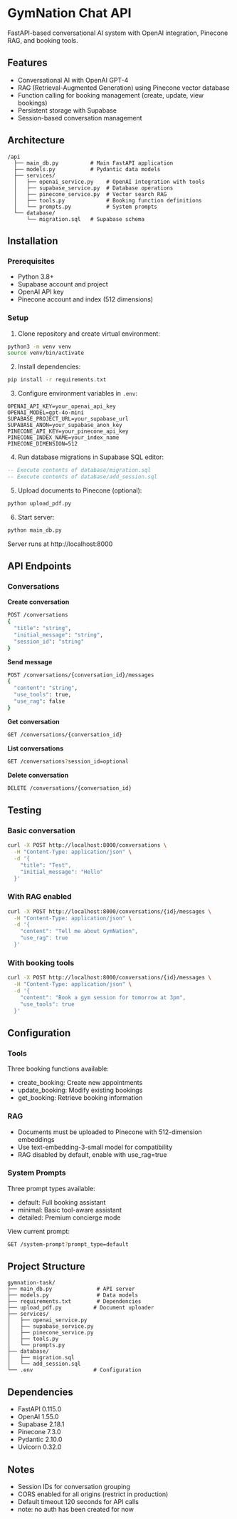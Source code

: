 # GymNation Chat API

FastAPI-based conversational AI system with OpenAI integration, Pinecone RAG, and booking tools.

## Features

- Conversational AI with OpenAI GPT-4
- RAG (Retrieval-Augmented Generation) using Pinecone vector database
- Function calling for booking management (create, update, view bookings)
- Persistent storage with Supabase
- Session-based conversation management

## Architecture

```
/api
  ├── main_db.py          # Main FastAPI application
  ├── models.py           # Pydantic data models
  ├── services/
  │   ├── openai_service.py    # OpenAI integration with tools
  │   ├── supabase_service.py  # Database operations
  │   ├── pinecone_service.py  # Vector search RAG
  │   ├── tools.py             # Booking function definitions
  │   └── prompts.py           # System prompts
  └── database/
      └── migration.sql   # Supabase schema
```

## Installation

### Prerequisites

- Python 3.8+
- Supabase account and project
- OpenAI API key
- Pinecone account and index (512 dimensions)

### Setup

1. Clone repository and create virtual environment:
```bash
python3 -m venv venv
source venv/bin/activate
```

2. Install dependencies:
```bash
pip install -r requirements.txt
```

3. Configure environment variables in `.env`:
```
OPENAI_API_KEY=your_openai_api_key
OPENAI_MODEL=gpt-4o-mini
SUPABASE_PROJECT_URL=your_supabase_url
SUPABASE_ANON=your_supabase_anon_key
PINECONE_API_KEY=your_pinecone_api_key
PINECONE_INDEX_NAME=your_index_name
PINECONE_DIMENSION=512
```

4. Run database migrations in Supabase SQL editor:
```sql
-- Execute contents of database/migration.sql
-- Execute contents of database/add_session.sql
```

5. Upload documents to Pinecone (optional):
```bash
python upload_pdf.py
```

6. Start server:
```bash
python main_db.py
```

Server runs at http://localhost:8000

## API Endpoints

### Conversations

**Create conversation**
```bash
POST /conversations
{
  "title": "string",
  "initial_message": "string",
  "session_id": "string"
}
```

**Send message**
```bash
POST /conversations/{conversation_id}/messages
{
  "content": "string",
  "use_tools": true,
  "use_rag": false
}
```

**Get conversation**
```bash
GET /conversations/{conversation_id}
```

**List conversations**
```bash
GET /conversations?session_id=optional
```

**Delete conversation**
```bash
DELETE /conversations/{conversation_id}
```

## Testing

### Basic conversation
```bash
curl -X POST http://localhost:8000/conversations \
  -H "Content-Type: application/json" \
  -d '{
    "title": "Test",
    "initial_message": "Hello"
  }'
```

### With RAG enabled
```bash
curl -X POST http://localhost:8000/conversations/{id}/messages \
  -H "Content-Type: application/json" \
  -d '{
    "content": "Tell me about GymNation",
    "use_rag": true
  }'
```

### With booking tools
```bash
curl -X POST http://localhost:8000/conversations/{id}/messages \
  -H "Content-Type: application/json" \
  -d '{
    "content": "Book a gym session for tomorrow at 3pm",
    "use_tools": true
  }'
```

## Configuration

### Tools
Three booking functions available:
- create_booking: Create new appointments
- update_booking: Modify existing bookings  
- get_booking: Retrieve booking information

### RAG
- Documents must be uploaded to Pinecone with 512-dimension embeddings
- Use text-embedding-3-small model for compatibility
- RAG disabled by default, enable with use_rag=true

### System Prompts
Three prompt types available:
- default: Full booking assistant
- minimal: Basic tool-aware assistant
- detailed: Premium concierge mode

View current prompt:
```bash
GET /system-prompt?prompt_type=default
```

## Project Structure

```
gymnation-task/
├── main_db.py              # API server
├── models.py               # Data models
├── requirements.txt        # Dependencies
├── upload_pdf.py          # Document uploader
├── services/
│   ├── openai_service.py
│   ├── supabase_service.py
│   ├── pinecone_service.py
│   ├── tools.py
│   └── prompts.py
├── database/
│   ├── migration.sql
│   └── add_session.sql
└── .env                   # Configuration
```

## Dependencies

- FastAPI 0.115.0
- OpenAI 1.55.0
- Supabase 2.18.1
- Pinecone 7.3.0
- Pydantic 2.10.0
- Uvicorn 0.32.0

## Notes
- Session IDs for conversation grouping
- CORS enabled for all origins (restrict in production)
- Default timeout 120 seconds for API calls
- note: no auth has been created for now
